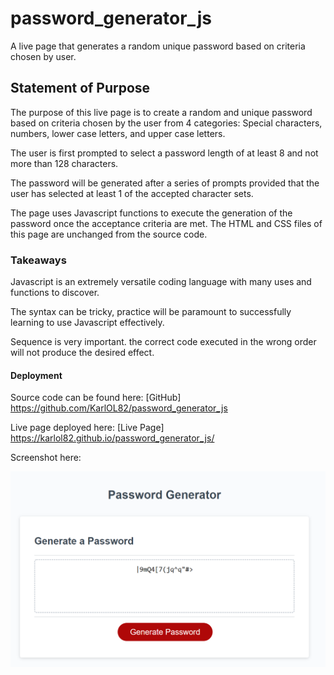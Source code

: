 # password_generator_js
A live page that generates a random unique password based on criteria chosen by user.

## Statement of Purpose

The purpose of this live page is to create a random and unique password based on criteria chosen by the user from 4 categories: Special characters, numbers, lower case letters, and upper case letters. 

The user is first prompted to select a password length of at least 8 and not more than 128 characters.

The password will be generated after a series of prompts provided that the user has selected at least 1 of the accepted character sets.

The page uses Javascript functions to execute the generation of the password once the acceptance criteria are met. The HTML and CSS files of this page are unchanged from the source code. 

### Takeaways

Javascript is an extremely versatile coding language with many uses and functions to discover.

The syntax can be tricky, practice will be paramount to successfully learning to use Javascript effectively.

Sequence is very important. the correct code executed in the wrong order will not produce the desired effect.


#### Deployment
Source code can be found here: [GitHub] https://github.com/KarlOL82/password_generator_js

Live page deployed here: [Live Page] https://karlol82.github.io/password_generator_js/

Screenshot here: 

![image_01](./Images/image1_password.png)


